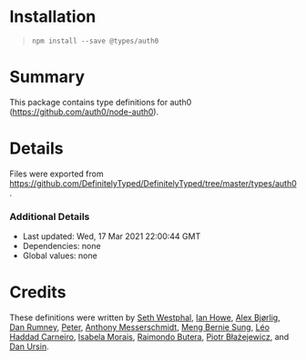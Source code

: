 # Installation
> `npm install --save @types/auth0`

# Summary
This package contains type definitions for auth0 (https://github.com/auth0/node-auth0).

# Details
Files were exported from https://github.com/DefinitelyTyped/DefinitelyTyped/tree/master/types/auth0.

### Additional Details
 * Last updated: Wed, 17 Mar 2021 22:00:44 GMT
 * Dependencies: none
 * Global values: none

# Credits
These definitions were written by [Seth Westphal](https://github.com/westy92), [Ian Howe](https://github.com/ianhowe76), [Alex Bjørlig](https://github.com/dauledk), [Dan Rumney](https://github.com/dancrumb), [Peter](https://github.com/pwrnrd), [Anthony Messerschmidt](https://github.com/CatGuardian), [Meng Bernie Sung](https://github.com/MengRS), [Léo Haddad Carneiro](https://github.com/Scoup), [Isabela Morais](https://github.com/isabela-morais), [Raimondo Butera](https://github.com/rbutera), [Piotr Błażejewicz](https://github.com/peterblazejewicz), and [Dan Ursin](https://github.com/danursin).
